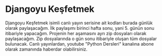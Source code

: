 # Djangoyu Keşfetmek
Djangoyu Keşfetmek isimli canlı yayın serisine ait kodları burada günlük olarak paylaşacağım.
İlk paylaşımı birinci hafta sonu, yani 5. günün sonu itibariyle yapacağım. Projenin her aşamasını ayrı zip dosyaları olarak paylaşacağım. Zip dosyalarında o gün sonu itibariyle oluşan tüm dosyalar bulunacak.
Canlı yayınlardan, youtube "Python Dersleri" kanalına abone olarak zamanında haberdar olabilirsiniz.

